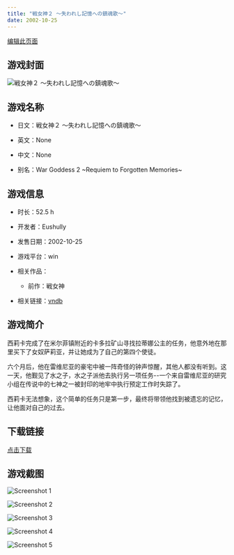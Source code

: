 ```yaml
---
title: "戦女神２ ～失われし記憶への鎮魂歌～"
date: 2002-10-25
---
```

[编辑此页面](https://github.com/ACG-3/ADV3-source/blob/main/source/_posts/%E6%88%A6%E5%A5%B3%E7%A5%9E%EF%BC%92%20%EF%BD%9E%E5%A4%B1%E3%82%8F%E3%82%8C%E3%81%97%E8%A8%98%E6%86%B6%E3%81%B8%E3%81%AE%E9%8E%AE%E9%AD%82%E6%AD%8C%EF%BD%9E.md)

## 游戏封面

![戦女神２ ～失われし記憶への鎮魂歌～](https%3A//pan.timero.xyz/onedrive/img_lib_001/%E6%88%A6%E5%A5%B3%E7%A5%9E%EF%BC%92%20%EF%BD%9E%E5%A4%B1%E3%82%8F%E3%82%8C%E3%81%97%E8%A8%98%E6%86%B6%E3%81%B8%E3%81%AE%E9%8E%AE%E9%AD%82%E6%AD%8C%EF%BD%9E_cover.avif)


## 游戏名称

- 日文：戦女神２ ～失われし記憶への鎮魂歌～
- 英文：None
- 中文：None

- 别名：War Goddess 2 ~Requiem to Forgotten Memories~


## 游戏信息

- 时长：52.5 h
- 开发者：Eushully
- 发售日期：2002-10-25
- 游戏平台：win
- 相关作品：
   - 前作：戦女神

- 相关链接：[vndb](https://vndb.org/v557)


## 游戏简介

西莉卡完成了在米尔菲镇附近的卡多拉矿山寻找拉蒂娜公主的任务，他意外地在那里买下了女奴萨莉亚，并让她成为了自己的第四个使徒。

六个月后，他在雷维尼亚的豪宅中被一阵奇怪的钟声惊醒，其他人都没有听到。这一天，他觐见了水之子，水之子派他去执行另一项任务--一个来自雷维尼亚的研究小组在传说中的七神之一被封印的地牢中执行预定工作时失踪了。

西莉卡无法想象，这个简单的任务只是第一步，最终将带领他找到被遗忘的记忆，让他面对自己的过去。


## 下载链接

[点击下载](https://pan.timero.xyz/onedrive/adv_lib_001/%E6%88%A6%E5%A5%B3%E7%A5%9E%EF%BC%92%20%EF%BD%9E%E5%A4%B1%E3%82%8F%E3%82%8C%E3%81%97%E8%A8%98%E6%86%B6%E3%81%B8%E3%81%AE%E9%8E%AE%E9%AD%82%E6%AD%8C%EF%BD%9E)


## 游戏截图


![Screenshot 1](https%3A//pan.timero.xyz/onedrive/img_lib_001/%E6%88%A6%E5%A5%B3%E7%A5%9E%EF%BC%92%20%EF%BD%9E%E5%A4%B1%E3%82%8F%E3%82%8C%E3%81%97%E8%A8%98%E6%86%B6%E3%81%B8%E3%81%AE%E9%8E%AE%E9%AD%82%E6%AD%8C%EF%BD%9E_Screenshot_1.avif)

![Screenshot 2](https%3A//pan.timero.xyz/onedrive/img_lib_001/%E6%88%A6%E5%A5%B3%E7%A5%9E%EF%BC%92%20%EF%BD%9E%E5%A4%B1%E3%82%8F%E3%82%8C%E3%81%97%E8%A8%98%E6%86%B6%E3%81%B8%E3%81%AE%E9%8E%AE%E9%AD%82%E6%AD%8C%EF%BD%9E_Screenshot_2.avif)

![Screenshot 3](https%3A//pan.timero.xyz/onedrive/img_lib_001/%E6%88%A6%E5%A5%B3%E7%A5%9E%EF%BC%92%20%EF%BD%9E%E5%A4%B1%E3%82%8F%E3%82%8C%E3%81%97%E8%A8%98%E6%86%B6%E3%81%B8%E3%81%AE%E9%8E%AE%E9%AD%82%E6%AD%8C%EF%BD%9E_Screenshot_3.avif)

![Screenshot 4](https%3A//pan.timero.xyz/onedrive/img_lib_001/%E6%88%A6%E5%A5%B3%E7%A5%9E%EF%BC%92%20%EF%BD%9E%E5%A4%B1%E3%82%8F%E3%82%8C%E3%81%97%E8%A8%98%E6%86%B6%E3%81%B8%E3%81%AE%E9%8E%AE%E9%AD%82%E6%AD%8C%EF%BD%9E_Screenshot_4.avif)

![Screenshot 5](https%3A//pan.timero.xyz/onedrive/img_lib_001/%E6%88%A6%E5%A5%B3%E7%A5%9E%EF%BC%92%20%EF%BD%9E%E5%A4%B1%E3%82%8F%E3%82%8C%E3%81%97%E8%A8%98%E6%86%B6%E3%81%B8%E3%81%AE%E9%8E%AE%E9%AD%82%E6%AD%8C%EF%BD%9E_Screenshot_5.avif)

